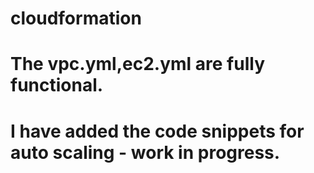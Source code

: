 # cloudformation





# The vpc.yml,ec2.yml are fully functional. 
# I have added the code snippets for auto scaling - work in progress.
